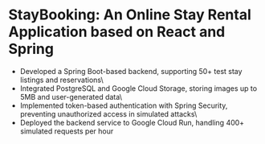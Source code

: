 # StayBooking: An Online Stay Rental Application based on React and Spring	
- Developed a Spring Boot-based backend, supporting 50+ test stay listings and reservations\
- Integrated PostgreSQL and Google Cloud Storage, storing images up to 5MB and user-generated data\
- Implemented token-based authentication with Spring Security, preventing unauthorized access in simulated attacks\
- Deployed the backend service to Google Cloud Run, handling 400+ simulated requests per hour

